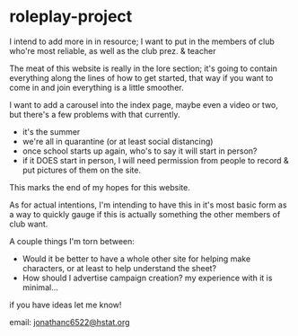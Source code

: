 # roleplay-project

I intend to add more in in resource; I want to put in the members of club who're most reliable, as well as the club prez. & teacher

The meat of this website is really in the lore section; it's going to contain everything along the lines of how to get started, that way if you want to come in and join everything is a little smoother.

I want to add a carousel into the index page, maybe even a video or two, but there's a few problems with that currently.
- it's the summer
- we're all in quarantine (or at least social distancing)
- once school starts up again, who's to say it will start in person?
- if it DOES start in person, I will need permission from people to record & put pictures of them on the site.


This marks the end of my hopes for this website.


As for actual intentions, I'm intending to have this in it's most basic form as a way to quickly gauge if this is actually something the other members of club want. 

A couple things I'm torn between:
- Would it be better to have a whole other site for helping make characters, or at least to help understand the sheet?
- How should I advertise campaign creation? my experience with it is minimal...

if you have ideas let me know!


email:
jonathanc6522@hstat.org
